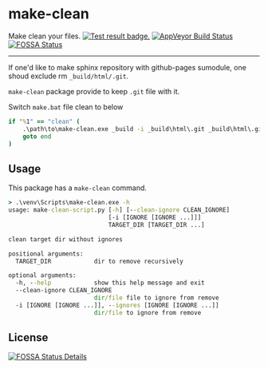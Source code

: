 # make-clean

Make clean your files. [![Test result badge.](https://github.com/tomoh1r/make-clean.py/workflows/test/badge.svg)](https://github.com/tomoh1r/make-clean.py/actions?query=workflow%3Atest) [![AppVeyor Build Status](https://ci.appveyor.com/api/projects/status/ui4585dett58eu1r?branch=master&svg=true)](https://ci.appveyor.com/project/jptomo/make-clean-py) [![FOSSA Status](https://app.fossa.com/api/projects/git%2Bgithub.com%2Ftomoh1r%2Fmake-clean.py.svg?type=shield)](https://app.fossa.com/projects/git%2Bgithub.com%2Ftomoh1r%2Fmake-clean.py?ref=badge_shield)

---

If one'd like to make sphinx repository with github-pages sumodule, one shoud
exclude rm `_build/html/.git`.

`make-clean` package provide to keep `.git` file with it.

Switch `make.bat` file clean to below

```bat
if "%1" == "clean" (
    .\path\to\make-clean.exe _build -i _build\html\.git _build\html\.gitignore
    goto end
)
```

## Usage

This package has a `make-clean` command.

```bat
> .\venv\Scripts\make-clean.exe -h
usage: make-clean-script.py [-h] [--clean-ignore CLEAN_IGNORE]
                            [-i [IGNORE [IGNORE ...]]]
                            TARGET_DIR [TARGET_DIR ...]

clean target dir without ignores

positional arguments:
  TARGET_DIR            dir to remove recursively

optional arguments:
  -h, --help            show this help message and exit
  --clean-ignore CLEAN_IGNORE
                        dir/file file to ignore from remove
  -i [IGNORE [IGNORE ...]], --ignores [IGNORE [IGNORE ...]]
                        dir/file to ignore from remove
```

## License

[![FOSSA Status Details](https://app.fossa.com/api/projects/git%2Bgithub.com%2Ftomoh1r%2Fmake-clean.py.svg?type=large)](https://app.fossa.com/projects/git%2Bgithub.com%2Ftomoh1r%2Fmake-clean.py?ref=badge_large)
